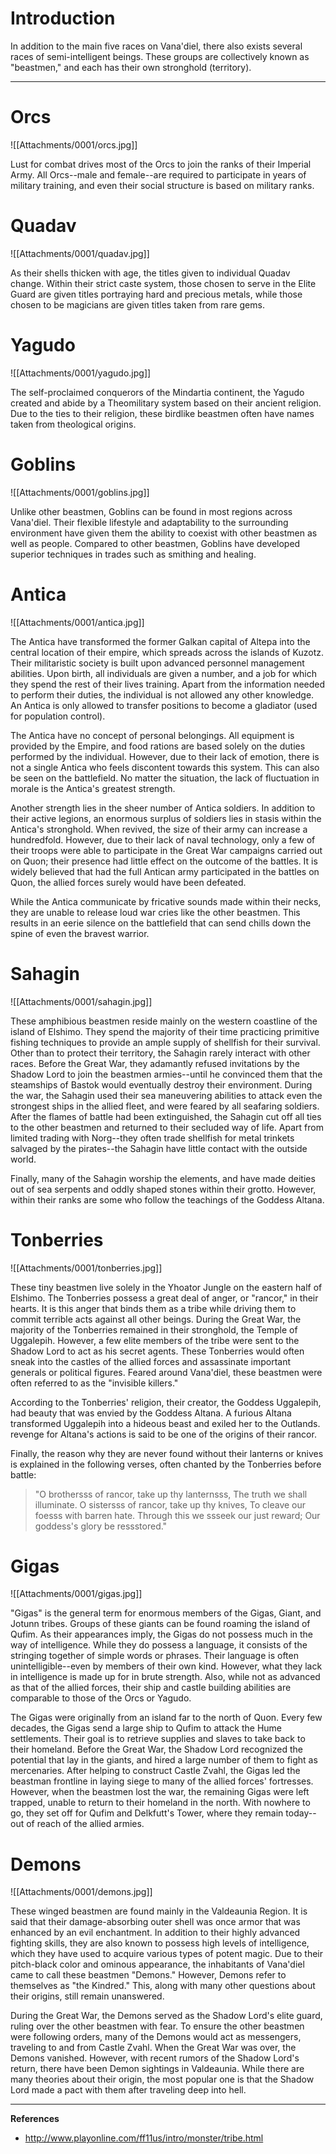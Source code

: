 # Introduction

In addition to the main five races on Vana'diel, there also exists several races of semi-intelligent beings. These groups are collectively known as "beastmen," and each has their own stronghold (territory).

---

# Orcs

![[Attachments/0001/orcs.jpg]]

Lust for combat drives most of the Orcs to join the ranks of their Imperial Army. All Orcs--male and female--are required to participate in years of military training, and even their social structure is based on military ranks.

# Quadav

![[Attachments/0001/quadav.jpg]]

As their shells thicken with age, the titles given to individual Quadav change. Within their strict caste system, those chosen to serve in the Elite Guard are given titles portraying hard and precious metals, while those chosen to be magicians are given titles taken from rare gems.

# Yagudo

![[Attachments/0001/yagudo.jpg]]

The self-proclaimed conquerors of the Mindartia continent, the Yagudo created and abide by a Theomilitary system based on their ancient religion. Due to the ties to their religion, these birdlike beastmen often have names taken from theological origins.

# Goblins

![[Attachments/0001/goblins.jpg]]

Unlike other beastmen, Goblins can be found in most regions across Vana'diel. Their flexible lifestyle and adaptability to the surrounding environment have given them the ability to coexist with other beastmen as well as people. Compared to other beastmen, Goblins have developed superior techniques in trades such as smithing and healing.

# Antica

![[Attachments/0001/antica.jpg]]

The Antica have transformed the former Galkan capital of Altepa into the central location of their empire, which spreads across the islands of Kuzotz. Their militaristic society is built upon advanced personnel management abilities. Upon birth, all individuals are given a number, and a job for which they spend the rest of their lives training. Apart from the information needed to perform their duties, the individual is not allowed any other knowledge. An Antica is only allowed to transfer positions to become a gladiator (used for population control).

The Antica have no concept of personal belongings. All equipment is provided by the Empire, and food rations are based solely on the duties performed by the individual. However, due to their lack of emotion, there is not a single Antica who feels discontent towards this system. This can also be seen on the battlefield. No matter the situation, the lack of fluctuation in morale is the Antica's greatest strength.

Another strength lies in the sheer number of Antica soldiers. In addition to their active legions, an enormous surplus of soldiers lies in stasis within the Antica's stronghold. When revived, the size of their army can increase a hundredfold. However, due to their lack of naval technology, only a few of their troops were able to participate in the Great War campaigns carried out on Quon; their presence had little effect on the outcome of the battles. It is widely believed that had the full Antican army participated in the battles on Quon, the allied forces surely would have been defeated.

While the Antica communicate by fricative sounds made within their necks, they are unable to release loud war cries like the other beastmen. This results in an eerie silence on the battlefield that can send chills down the spine of even the bravest warrior.

# Sahagin

![[Attachments/0001/sahagin.jpg]]

These amphibious beastmen reside mainly on the western coastline of the island of Elshimo. They spend the majority of their time practicing primitive fishing techniques to provide an ample supply of shellfish for their survival. Other than to protect their territory, the Sahagin rarely interact with other races. Before the Great War, they adamantly refused invitations by the Shadow Lord to join the beastmen armies--until he convinced them that the steamships of Bastok would eventually destroy their environment. During the war, the Sahagin used their sea maneuvering abilities to attack even the strongest ships in the allied fleet, and were feared by all seafaring soldiers. After the flames of battle had been extinguished, the Sahagin cut off all ties to the other beastmen and returned to their secluded way of life. Apart from limited trading with Norg--they often trade shellfish for metal trinkets salvaged by the pirates--the Sahagin have little contact with the outside world.

Finally, many of the Sahagin worship the elements, and have made deities out of sea serpents and oddly shaped stones within their grotto. However, within their ranks are some who follow the teachings of the Goddess Altana.

# Tonberries

![[Attachments/0001/tonberries.jpg]]

These tiny beastmen live solely in the Yhoator Jungle on the eastern half of Elshimo. The Tonberries possess a great deal of anger, or "rancor," in their hearts. It is this anger that binds them as a tribe while driving them to commit terrible acts against all other beings. During the Great War, the majority of the Tonberries remained in their stronghold, the Temple of Uggalepih. However, a few elite members of the tribe were sent to the Shadow Lord to act as his secret agents. These Tonberries would often sneak into the castles of the allied forces and assassinate important generals or political figures. Feared around Vana'diel, these beastmen were often referred to as the "invisible killers."

According to the Tonberries' religion, their creator, the Goddess Uggalepih, had beauty that was envied by the Goddess Altana. A furious Altana transformed Uggalepih into a hideous beast and exiled her to the Outlands. revenge for Altana's actions is said to be one of the origins of their rancor.

Finally, the reason why they are never found without their lanterns or knives is explained in the following verses, often chanted by the Tonberries before battle:

> "O brothersss of rancor, take up thy lanternsss,
> The truth we shall illuminate.
> O sistersss of rancor, take up thy knives,
> To cleave our foesss with barren hate.
> Through this we ssseek our just reward;
> Our goddess's glory be ressstored."

# Gigas

![[Attachments/0001/gigas.jpg]]

"Gigas" is the general term for enormous members of the Gigas, Giant, and Jotunn tribes. Groups of these giants can be found roaming the island of Qufim. As their appearances imply, the Gigas do not possess much in the way of intelligence. While they do possess a language, it consists of the stringing together of simple words or phrases. Their language is often unintelligible--even by members of their own kind. However, what they lack in intelligence is made up for in brute strength. Also, while not as advanced as that of the allied forces, their ship and castle building abilities are comparable to those of the Orcs or Yagudo.

The Gigas were originally from an island far to the north of Quon. Every few decades, the Gigas send a large ship to Qufim to attack the Hume settlements. Their goal is to retrieve supplies and slaves to take back to their homeland. Before the Great War, the Shadow Lord recognized the potential that lay in the giants, and hired a large number of them to fight as mercenaries. After helping to construct Castle Zvahl, the Gigas led the beastman frontline in laying siege to many of the allied forces' fortresses. However, when the beastmen lost the war, the remaining Gigas were left trapped, unable to return to their homeland in the north. With nowhere to go, they set off for Qufim and Delkfutt's Tower, where they remain today--out of reach of the allied armies.

# Demons

![[Attachments/0001/demons.jpg]]

These winged beastmen are found mainly in the Valdeaunia Region. It is said that their damage-absorbing outer shell was once armor that was enhanced by an evil enchantment. In addition to their highly advanced fighting skills, they are also known to possess high levels of intelligence, which they have used to acquire various types of potent magic. Due to their pitch-black color and ominous appearance, the inhabitants of Vana'diel came to call these beastmen "Demons." However, Demons refer to themselves as "the Kindred." This, along with many other questions about their origins, still remain unanswered.

During the Great War, the Demons served as the Shadow Lord's elite guard, ruling over the other beastmen with fear. To ensure the other beastmen were following orders, many of the Demons would act as messengers, traveling to and from Castle Zvahl. When the Great War was over, the Demons vanished. However, with recent rumors of the Shadow Lord's return, there have been Demon sightings in Valdeaunia. While there are many theories about their origin, the most popular one is that the Shadow Lord made a pact with them after traveling deep into hell.

---

**References**
- http://www.playonline.com/ff11us/intro/monster/tribe.html
